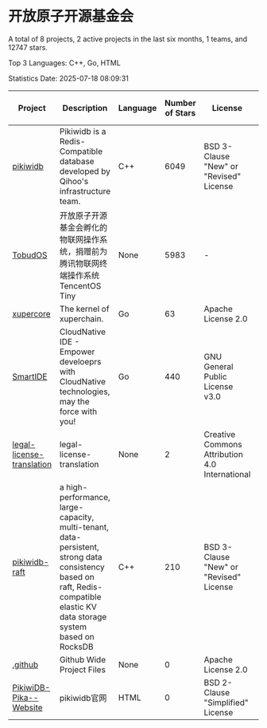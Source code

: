 # 开放原子开源基金会

A total of 8 projects, 2 active projects in the last six months, 1 teams, and 12747 stars.

Top 3 Languages: C++, Go, HTML

Statistics Date: 2025-07-18 08:09:31

| Project | Description | Language | Number of Stars | License | Creation Date | Last Updated Date | Last Pushed Date |
| --- | --- | --- | --- | --- | --- | --- | --- |
| [pikiwidb](https://github.com/OpenAtomFoundation/pikiwidb) | Pikiwidb is a Redis-Compatible database developed by Qihoo's infrastructure team. | C++ | 6049 | BSD 3-Clause "New" or "Revised" License | 2014-11-03 | 2025-07-17 | 2025-07-15 |
| [TobudOS](https://github.com/OpenAtomFoundation/TobudOS) | 开放原子开源基金会孵化的物联网操作系统，捐赠前为腾讯物联网终端操作系统TencentOS Tiny | None | 5983 | - | 2019-08-23 | 2025-07-17 | 2024-02-02 |
| [xupercore](https://github.com/OpenAtomFoundation/xupercore) | The kernel of xuperchain. | Go | 63 | Apache License 2.0 | 2020-08-14 | 2024-11-20 | 2024-05-21 |
| [SmartIDE](https://github.com/OpenAtomFoundation/SmartIDE) | CloudNative IDE - Empower develoeprs with CloudNative technologies, may the force with you! | Go | 440 | GNU General Public License v3.0 | 2021-09-21 | 2025-07-18 | 2023-10-23 |
| [legal-license-translation](https://github.com/OpenAtomFoundation/legal-license-translation) | legal-license-translation | None | 2 | Creative Commons Attribution 4.0 International | 2022-11-10 | 2025-05-08 | 2025-05-08 |
| [pikiwidb-raft](https://github.com/OpenAtomFoundation/pikiwidb-raft) | a high-performance, large-capacity, multi-tenant, data-persistent, strong data consistency based on raft, Redis-compatible elastic KV data storage system based on RocksDB | C++ | 210 | BSD 3-Clause "New" or "Revised" License | 2023-10-11 | 2025-05-18 | 2024-10-31 |
| [.github](https://github.com/OpenAtomFoundation/.github) | Github Wide Project Files | None | 0 | Apache License 2.0 | 2023-11-22 | 2023-11-22 | 2023-11-27 |
| [PikiwiDB-Pika--Website](https://github.com/OpenAtomFoundation/PikiwiDB-Pika--Website) | pikiwidb官网 | HTML | 0 | BSD 2-Clause "Simplified" License | 2024-09-03 | 2024-11-25 | 2024-11-25 |
